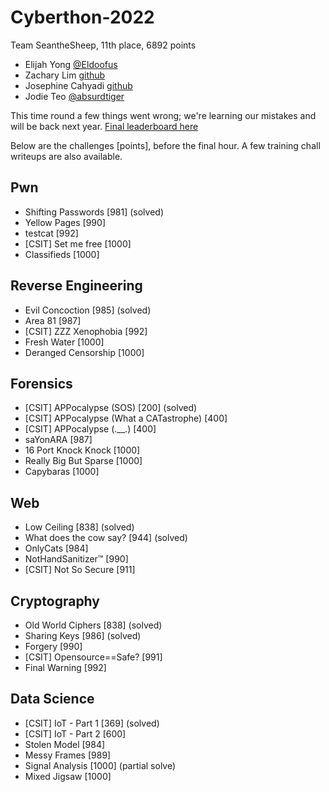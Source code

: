 # Cyberthon-2022
Team SeantheSheep, 11th place, 6892 points
- Elijah Yong [@Eldoofus](https://github.com/Eldoofus)
- Zachary Lim [github](https://github.com/zacharyunderscorelim)
- Josephine Cahyadi [github](https://github.com/josfin)
- Jodie Teo [@absurdtiger](https://github.com/absurdtiger)

This time round a few things went wrong; we're learning our mistakes and will be back next year. [Final leaderboard here](./Screenshot_2022-05-07_at_16-16-50_Cyberthon.png)

Below are the challenges [points], before the final hour. A few training chall writeups are also available.

Pwn
---
- Shifting Passwords [981] (solved)
- Yellow Pages [990]
- testcat [992]
- [CSIT] Set me free [1000]
- Classifieds [1000]

Reverse Engineering
---
- Evil Concoction [985] (solved)
- Area 81 [987]
- [CSIT] ZZZ Xenophobia [992]
- Fresh Water [1000]
- Deranged Censorship [1000]

Forensics
---
- [CSIT] APPocalypse (SOS) [200] (solved)
- [CSIT] APPocalypse (What a CATastrophe) [400]
- [CSIT] APPocalypse (.\_\_.) [400]
- saYonARA [987]
- 16 Port Knock Knock [1000]
- Really Big But Sparse [1000]
- Capybaras [1000]

Web 
---
- Low Ceiling [838] (solved)
- What does the cow say? [944] (solved)
- OnlyCats [984]
- NotHandSanitizer™ [990] 
- [CSIT] Not So Secure [911]

Cryptography
---
- Old World Ciphers [838] (solved)
- Sharing Keys [986] (solved)
- Forgery [990]
- [CSIT] Opensource==Safe? [991] 
- Final Warning [992]

Data Science 
---
- [CSIT] IoT - Part 1 [369] (solved)
- [CSIT] IoT - Part 2 [600] 
- Stolen Model [984]
- Messy Frames [989]
- Signal Analysis [1000] (partial solve)
- Mixed Jigsaw [1000]
